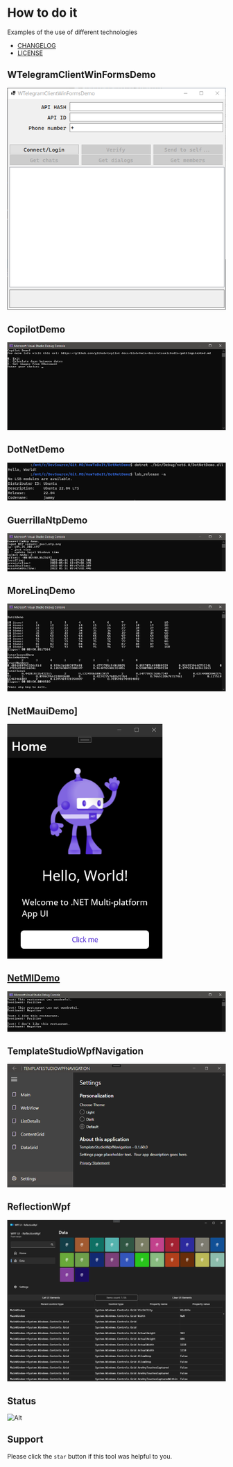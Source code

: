 # How to do it
Examples of the use of different technologies

- [CHANGELOG](CHANGELOG.md)
- [LICENSE](LICENSE.md)

## WTelegramClientWinFormsDemo
![](Assets/WTelegramClientWinFormsDemo.png?raw=true)

## CopilotDemo
![](Assets/CopilotDemo.png?raw=true)

## DotNetDemo
![](Assets/DotNetDemo.png?raw=true)

## GuerrillaNtpDemo
![](Assets/GuerrillaNtpDemo.png?raw=true)

## MoreLinqDemo
![](Assets/MoreLinqDemo.png?raw=true)

## [NetMauiDemo]
![](Assets/NetMauiDemo.png?raw=true)

## [NetMlDemo](NetMlDemo/NetMlDemo.md)
![](Assets/NetMlDemo.png?raw=true)

## TemplateStudioWpfNavigation
![](Assets/TemplateStudioWpfNavigation.png?raw=true)

## ReflectionWpf
![](Assets/ReflectionWpf.png?raw=true)

## Status
![Alt](https://repobeats.axiom.co/api/embed/78bcdf5730986b6c8d3a9f797a2b2f38d23693d3.svg "Repobeats analytics image")

## Support
Please click the `star` button if this tool was helpful to you.
